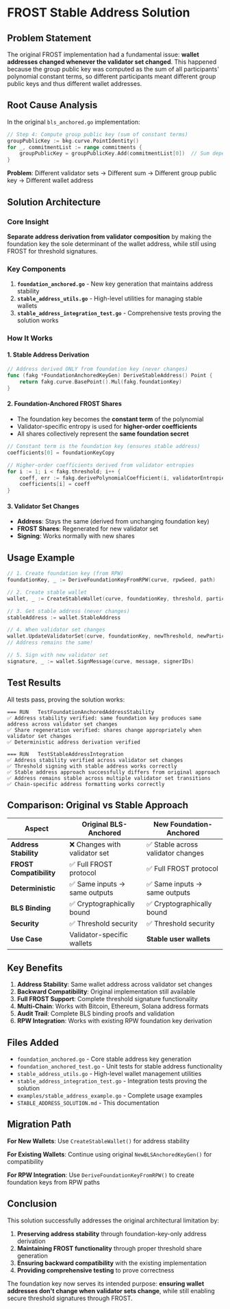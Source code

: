 # FROST Stable Address Solution

## Problem Statement

The original FROST implementation had a fundamental issue: **wallet addresses changed whenever the validator set changed**. This happened because the group public key was computed as the sum of all participants' polynomial constant terms, so different participants meant different group public keys and thus different wallet addresses.

## Root Cause Analysis

In the original `bls_anchored.go` implementation:

```go
// Step 4: Compute group public key (sum of constant terms)
groupPublicKey := bkg.curve.PointIdentity()
for _, commitmentList := range commitments {
    groupPublicKey = groupPublicKey.Add(commitmentList[0])  // Sum depends on ALL participants
}
```

**Problem**: Different validator sets → Different sum → Different group public key → Different wallet address

## Solution Architecture

### Core Insight
**Separate address derivation from validator composition** by making the foundation key the sole determinant of the wallet address, while still using FROST for threshold signatures.

### Key Components

1. **`foundation_anchored.go`** - New key generation that maintains address stability
2. **`stable_address_utils.go`** - High-level utilities for managing stable wallets  
3. **`stable_address_integration_test.go`** - Comprehensive tests proving the solution works

### How It Works

#### 1. Stable Address Derivation
```go
// Address derived ONLY from foundation key (never changes)
func (fakg *FoundationAnchoredKeyGen) DeriveStableAddress() Point {
    return fakg.curve.BasePoint().Mul(fakg.foundationKey)
}
```

#### 2. Foundation-Anchored FROST Shares
- The foundation key becomes the **constant term** of the polynomial
- Validator-specific entropy is used for **higher-order coefficients**
- All shares collectively represent the **same foundation secret**

```go
// Constant term is the foundation key (ensures stable address)
coefficients[0] = foundationKeyCopy

// Higher-order coefficients derived from validator entropies
for i := 1; i < fakg.threshold; i++ {
    coeff, err := fakg.derivePolynomialCoefficient(i, validatorEntropies)
    coefficients[i] = coeff
}
```

#### 3. Validator Set Changes
- **Address**: Stays the same (derived from unchanging foundation key)
- **FROST Shares**: Regenerated for new validator set
- **Signing**: Works normally with new shares

## Usage Example

```go
// 1. Create foundation key (from RPW)
foundationKey, _ := DeriveFoundationKeyFromRPW(curve, rpwSeed, path)

// 2. Create stable wallet
wallet, _ := CreateStableWallet(curve, foundationKey, threshold, participants, blsKeys)

// 3. Get stable address (never changes)
stableAddress := wallet.StableAddress

// 4. When validator set changes
wallet.UpdateValidatorSet(curve, foundationKey, newThreshold, newParticipants, newBLSKeys)
// Address remains the same!

// 5. Sign with new validator set
signature, _ := wallet.SignMessage(curve, message, signerIDs)
```

## Test Results

All tests pass, proving the solution works:

```
=== RUN   TestFoundationAnchoredAddressStability
✅ Address stability verified: same foundation key produces same address across validator set changes
✅ Share regeneration verified: shares change appropriately when validator set changes  
✅ Deterministic address derivation verified

=== RUN   TestStableAddressIntegration
✅ Address stability verified across validator set changes
✅ Threshold signing with stable address works correctly
✅ Stable address approach successfully differs from original approach
✅ Address remains stable across multiple validator set transitions
✅ Chain-specific address formatting works correctly
```

## Comparison: Original vs Stable Approach

| Aspect | Original BLS-Anchored | New Foundation-Anchored |
|--------|----------------------|-------------------------|
| **Address Stability** | ❌ Changes with validator set | ✅ Stable across validator changes |
| **FROST Compatibility** | ✅ Full FROST protocol | ✅ Full FROST protocol |
| **Deterministic** | ✅ Same inputs → same outputs | ✅ Same inputs → same outputs |
| **BLS Binding** | ✅ Cryptographically bound | ✅ Cryptographically bound |
| **Security** | ✅ Threshold security | ✅ Threshold security |
| **Use Case** | Validator-specific wallets | **Stable user wallets** |

## Key Benefits

1. **Address Stability**: Same wallet address across validator set changes
2. **Backward Compatibility**: Original implementation still available
3. **Full FROST Support**: Complete threshold signature functionality
4. **Multi-Chain**: Works with Bitcoin, Ethereum, Solana address formats
5. **Audit Trail**: Complete BLS binding proofs and validation
6. **RPW Integration**: Works with existing RPW foundation key derivation

## Files Added

- `foundation_anchored.go` - Core stable address key generation
- `foundation_anchored_test.go` - Unit tests for stable address functionality  
- `stable_address_utils.go` - High-level wallet management utilities
- `stable_address_integration_test.go` - Integration tests proving the solution
- `examples/stable_address_example.go` - Complete usage examples
- `STABLE_ADDRESS_SOLUTION.md` - This documentation

## Migration Path

**For New Wallets**: Use `CreateStableWallet()` for address stability

**For Existing Wallets**: Continue using original `NewBLSAnchoredKeyGen()` for compatibility

**For RPW Integration**: Use `DeriveFoundationKeyFromRPW()` to create foundation keys from RPW paths

## Conclusion

This solution successfully addresses the original architectural limitation by:

1. **Preserving address stability** through foundation-key-only address derivation
2. **Maintaining FROST functionality** through proper threshold share generation  
3. **Ensuring backward compatibility** with the existing implementation
4. **Providing comprehensive testing** to prove correctness

The foundation key now serves its intended purpose: **ensuring wallet addresses don't change when validator sets change**, while still enabling secure threshold signatures through FROST.

